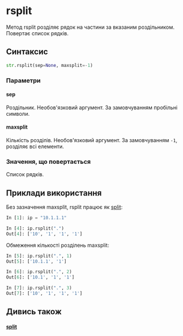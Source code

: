 # rsplit

Метод rsplit розділяє рядок на частини за вказаним роздільником. Повертає список рядків.

## Синтаксис

```python
str.rsplit(sep=None, maxsplit=-1)
```

### Параметри

#### sep

Роздільник. Необов'язковий аргумент. За замовчуванням пробільні символи.

#### maxsplit

Кількість розділів. Необов'язковий аргумент. За замовчуванням `-1`, розділяє всі елементи.

### Значення, що повертається

Список рядків.

## Приклади використання

Без зазначення maxsplit, rsplit працює як [split](/reference/string/methods/split/):

```python
In [1]: ip = "10.1.1.1"

In [4]: ip.rsplit(".")
Out[4]: ['10', '1', '1', '1']
```

Обмеження кількості розділень maxsplit:

```python
In [5]: ip.rsplit(".", 1)
Out[5]: ['10.1.1', '1']

In [6]: ip.rsplit(".", 2)
Out[6]: ['10.1', '1', '1']

In [7]: ip.rsplit(".", 3)
Out[7]: ['10', '1', '1', '1']
```

## Дивись також

#### [split](/reference/string/methods/split/)
